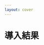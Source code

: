 ```yaml
---
layout: cover
---
```


<div class="flex items-center">
  <h1>導入結果</h1>
</div>

<style>
.slidev-layout {
  background-image: url("/images/title04.png");
}
</style>

<!--
それでは最後にあらためて導入したことで、どうなったのか、をお伝えしたいと思います。
-->
